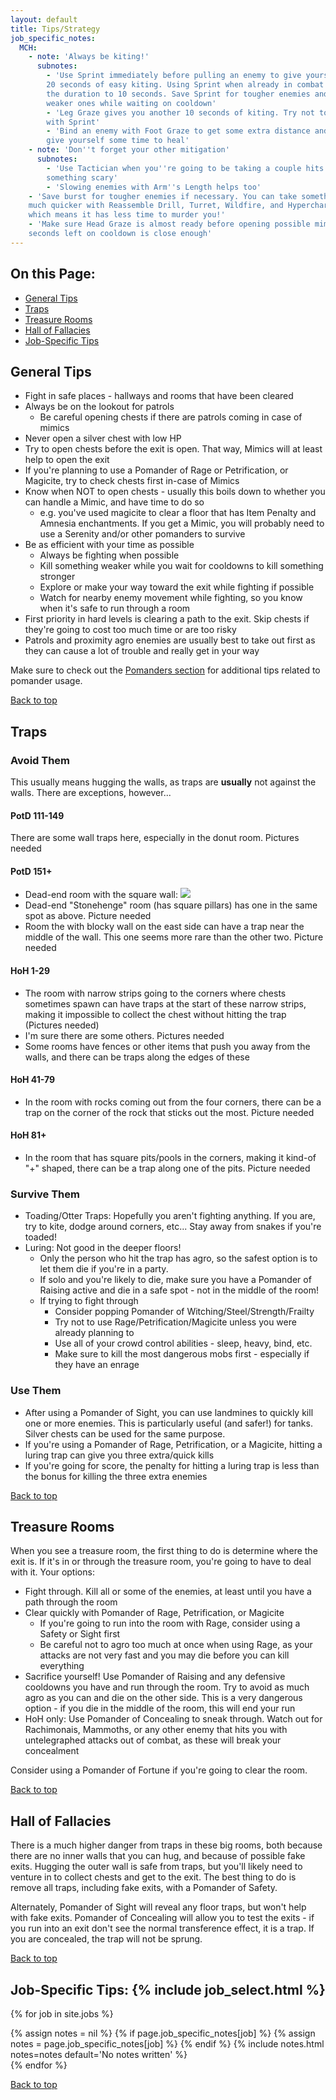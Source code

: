 ```yaml
---
layout: default
title: Tips/Strategy
job_specific_notes:
  MCH:
    - note: 'Always be kiting!'
      subnotes:
        - 'Use Sprint immediately before pulling an enemy to give yourself
        20 seconds of easy kiting. Using Sprint when already in combat lowers
        the duration to 10 seconds. Save Sprint for tougher enemies and pull
        weaker ones while waiting on cooldown'
        - 'Leg Graze gives you another 10 seconds of kiting. Try not to overlap
        with Sprint'
        - 'Bind an enemy with Foot Graze to get some extra distance and also
        give yourself some time to heal'
    - note: 'Don''t forget your other mitigation'
      subnotes:
        - 'Use Tactician when you''re going to be taking a couple hits from
        something scary'
        - 'Slowing enemies with Arm''s Length helps too'
    - 'Save burst for tougher enemies if necessary. You can take something down
    much quicker with Reassemble Drill, Turret, Wildfire, and Hypercharge,
    which means it has less time to murder you!'
    - 'Make sure Head Graze is almost ready before opening possible mimics. 7
    seconds left on cooldown is close enough'
---
```


## On this Page:

* [General Tips](#general-tips)
* [Traps](#traps)
* [Treasure Rooms](#treasure-rooms)
* [Hall of Fallacies](#hall-of-fallacies)
* [Job-Specific Tips](#job-specific)

## General Tips

<div class="surfacePane" markdown="1">

* Fight in safe places - hallways and rooms that have been cleared
* Always be on the lookout for patrols
  * Be careful opening chests if there are patrols coming in case of mimics
* Never open a silver chest with low HP
* Try to open chests before the exit is open. That way, Mimics will at least
  help to open the exit
* If you're planning to use a Pomander of Rage or Petrification, or Magicite,
  try to check chests first in-case of Mimics
* Know when NOT to open chests - usually this boils down to whether you can
  handle a Mimic, and have time to do so
  * e.g. you've used magicite to clear a floor that has Item Penalty and
    Amnesia enchantments. If you get a Mimic, you will probably need to use a
    Serenity and/or other pomanders to survive
* Be as efficient with your time as possible
  * Always be fighting when possible
  * Kill something weaker while you wait for cooldowns to kill something
    stronger
  * Explore or make your way toward the exit while fighting if possible
  * Watch for nearby enemy movement while fighting, so you know when it's safe
    to run through a room
* First priority in hard levels is clearing a path to the exit. Skip chests if
  they're going to cost too much time or are too risky
* Patrols and proximity agro enemies are usually best to take out first as they
  can cause a lot of trouble and really get in your way

Make sure to check out the [Pomanders section](pomanders.html) for additional
tips related to pomander usage.

[Back to top](#top)
</div>

## Traps

<div class="surfacePane" markdown="1">

### Avoid Them

This usually means hugging the walls, as traps are **usually** not against the
walls. There are exceptions, however...

#### PotD 111-149

There are some wall traps here, especially in the donut room. Pictures needed

#### PotD 151+

* Dead-end room with the square wall:
  <img class="noteImage" src="{{ '/assets/images/wall_traps/potd_151_1.png' | relative_url }}">
* Dead-end "Stonehenge" room (has square pillars) has one in the same spot as
  above. Picture needed
* Room the with blocky wall on the east side can have a trap near the middle of
  the wall. This one seems more rare than the other two. Picture needed

#### HoH 1-29

* The room with narrow strips going to the corners where chests sometimes spawn
  can have traps at the start of these narrow strips, making it impossible to
  collect the chest without hitting the trap (Pictures needed)
* I'm sure there are some others. Pictures needed
* Some rooms have fences or other items that push you away from the walls, and
  there can be traps along the edges of these

#### HoH 41-79

* In the room with rocks coming out from the four corners, there can be a trap
  on the corner of the rock that sticks out the most. Picture needed

#### HoH 81+

* In the room that has square pits/pools in the corners, making it kind-of "+"
  shaped, there can be a trap along one of the pits. Picture needed

### Survive Them

* Toading/Otter Traps: Hopefully you aren't fighting anything. If you are, try
  to kite, dodge around corners, etc... Stay away from snakes if you're toaded!
* Luring: Not good in the deeper floors!
  * Only the person who hit the trap has agro, so the safest option is to let
    them die if you're in a party.
  * If solo and you're likely to die, make sure you have a Pomander of Raising
    active and die in a safe spot - not in the middle of the room!
  * If trying to fight through
    * Consider popping Pomander of Witching/Steel/Strength/Frailty
    * Try not to use Rage/Petrification/Magicite unless you were already
      planning to
    * Use all of your crowd control abilities - sleep, heavy, bind, etc.
    * Make sure to kill the most dangerous mobs first - especially if they have
      an enrage

### Use Them

* After using a Pomander of Sight, you can use landmines to quickly kill one or
  more enemies. This is particularly useful (and safer!) for tanks. Silver
  chests can be used for the same purpose.
* If you're using a Pomander of Rage, Petrification, or a Magicite, hitting a
  luring trap can give you three extra/quick kills
* If you're going for score, the penalty for hitting a luring trap is less than
  the bonus for killing the three extra enemies

[Back to top](#top)
</div>

## Treasure Rooms

<div class="surfacePane" markdown="1">

When you see a treasure room, the first thing to do is determine where the exit
is. If it's in or through the treasure room, you're going to have to deal with
it. Your options:

* Fight through. Kill all or some of the enemies, at least until you have a path
  through the room
* Clear quickly with Pomander of Rage, Petrification, or Magicite
  * If you're going to run into the room with Rage, consider using a Safety or
    Sight first
  * Be careful not to agro too much at once when using Rage, as your attacks
    are not very fast and you may die before you can kill everything
* Sacrifice yourself! Use Pomander of Raising and any defensive cooldowns you
  have and run through the room. Try to avoid as much agro as you can and die
  on the other side. This is a very dangerous option - if you die in the middle
  of the room, this will end your run
* HoH only: Use Pomander of Concealing to sneak through. Watch out for
  Rachimonais, Mammoths, or any other enemy that hits you with untelegraphed
  attacks out of combat, as these will break your concealment

Consider using a Pomander of Fortune if you're going to clear the room.

[Back to top](#top)
</div>

## Hall of Fallacies

<div class="surfacePane" markdown="1">

There is a much higher danger from traps in these big rooms, both because there
are no inner walls that you can hug, and because of possible fake exits.
Hugging the outer wall is safe from traps, but you'll likely need to venture
in to collect chests and get to the exit. The best thing to do is remove all
traps, including fake exits, with a Pomander of Safety.

Alternately, Pomander of Sight will reveal any floor traps, but won't help with
fake exits. Pomander of Concealing will allow you to test the exits - if you
run into an exit don't see the normal transference effect, it is a trap. If you
are concealed, the trap will not be sprung.

[Back to top](#top)
</div>

<h2 id="job-specific">Job-Specific Tips: {% include job_select.html %}</h2>

<div class="surfacePane" markdown="1">

{% for job in site.jobs %}
  <div class="jobSpecific job{{ job }}">
    {% assign notes = nil %}
    {% if page.job_specific_notes[job] %}
      {% assign notes = page.job_specific_notes[job] %}
    {% endif %}
    {% include notes.html notes=notes default='No notes written' %}
  </div>
{% endfor %}

[Back to top](#top)
</div>
